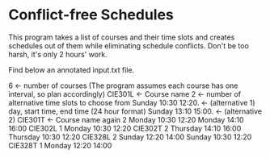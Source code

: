 # Conflict-free Schedules

This program takes a list of courses and their time slots and creates schedules out of them while eliminating schedule conflicts.
Don't be too harsh, it's only 2 hours' work.

Find below an annotated input.txt file.

6                     <- number of courses (The program assumes each course has one interval, so plan accordingly)
CIE301L               <- Course name
2                     <- number of alternative time slots to choose from
Sunday 10:30 12:20.   <- (alternative 1) day, start time, end time (24 hour format)
Sunday 13:10 15:00.   <- (alternative 2) 
CIE301T               <- Course name again 
2
Monday 10:30 12:20
Monday 14:10 16:00
CIE302L
1
Monday 10:30 12:20
CIE302T
2
Thursday 14:10 16:00
Thursday 10:30 12:20
CIE328L
2
Sunday 12:20 14:00
Sunday 10:30 12:20
CIE328T
1
Monday 12:20 14:00
